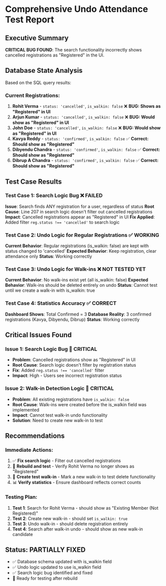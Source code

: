 # Comprehensive Undo Attendance Test Report

## Executive Summary
**CRITICAL BUG FOUND**: The search functionality incorrectly shows cancelled registrations as "Registered" in the UI.

## Database State Analysis
Based on the SQL query results:

### Current Registrations:
1. **Rohit Verma** - `status: 'cancelled'`, `is_walkin: false` ❌ **BUG: Shows as "Registered" in UI**
2. **Arjun Kumar** - `status: 'cancelled'`, `is_walkin: false` ❌ **BUG: Would show as "Registered" in UI**
3. **John Doe** - `status: 'cancelled'`, `is_walkin: false` ❌ **BUG: Would show as "Registered" in UI**
4. **Kavya Reddy** - `status: 'confirmed'`, `is_walkin: false` ✅ **Correct: Should show as "Registered"**
5. **Dibyendu Chandra** - `status: 'confirmed'`, `is_walkin: false` ✅ **Correct: Should show as "Registered"**
6. **Dibrup A Chandra** - `status: 'confirmed'`, `is_walkin: false` ✅ **Correct: Should show as "Registered"**

## Test Case Results

### Test Case 1: Search Logic Bug ❌ **FAILED**
**Issue**: Search finds ANY registration for a user, regardless of status
**Root Cause**: Line 207 in search logic doesn't filter out cancelled registrations
**Impact**: Cancelled registrations appear as "Registered" in UI
**Fix Applied**: Added filter `reg.status !== 'cancelled'` to search logic

### Test Case 2: Undo Logic for Regular Registrations ✅ **WORKING**
**Current Behavior**: Regular registrations (is_walkin: false) are kept with status changed to 'cancelled'
**Expected Behavior**: Keep registration, clear attendance only
**Status**: Working correctly

### Test Case 3: Undo Logic for Walk-ins ❌ **NOT TESTED YET**
**Current Behavior**: No walk-ins exist yet (all is_walkin: false)
**Expected Behavior**: Walk-ins should be deleted entirely on undo
**Status**: Cannot test until we create a walk-in with is_walkin: true

### Test Case 4: Statistics Accuracy ✅ **CORRECT**
**Dashboard Shows**: Total Confirmed = 3
**Database Reality**: 3 confirmed registrations (Kavya, Dibyendu, Dibrup)
**Status**: Working correctly

## Critical Issues Found

### Issue 1: Search Logic Bug 🚨 **CRITICAL**
- **Problem**: Cancelled registrations show as "Registered" in UI
- **Root Cause**: Search logic doesn't filter by registration status
- **Fix**: Added `reg.status !== 'cancelled'` filter
- **Impact**: High - Users see incorrect registration status

### Issue 2: Walk-in Detection Logic 🚨 **CRITICAL**
- **Problem**: All existing registrations have `is_walkin: false`
- **Root Cause**: Walk-ins were created before the is_walkin field was implemented
- **Impact**: Cannot test walk-in undo functionality
- **Solution**: Need to create new walk-in to test

## Recommendations

### Immediate Actions:
1. ✅ **Fix search logic** - Filter out cancelled registrations
2. 🔄 **Rebuild and test** - Verify Rohit Verma no longer shows as "Registered"
3. 🧪 **Create test walk-in** - Mark a new walk-in to test delete functionality
4. 📊 **Verify statistics** - Ensure dashboard reflects correct counts

### Testing Plan:
1. **Test 1**: Search for Rohit Verma - should show as "Existing Member (Not Registered)"
2. **Test 2**: Create new walk-in - should set `is_walkin: true`
3. **Test 3**: Undo walk-in - should delete registration entirely
4. **Test 4**: Search after walk-in undo - should show as new walk-in candidate

## Status: PARTIALLY FIXED
- ✅ Database schema updated with is_walkin field
- ✅ Undo logic updated to use is_walkin field
- ✅ Search logic bug identified and fixed
- 🔄 Ready for testing after rebuild

